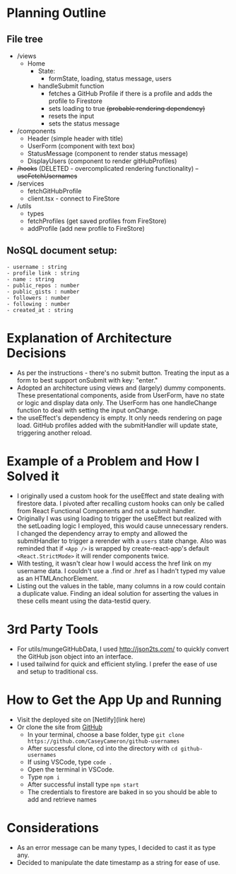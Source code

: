 # Planning Outline
  ## File tree
  - /views
    - Home
      - State:
        - formState, loading, status message, users
      - handleSubmit function
        - fetches a GitHub Profile if there is a profile and adds the profile to Firestore
        - sets loading to true ~~(probable rendering dependency)~~
        - resets the input 
        - sets the status message
  - /components
    - Header (simple header with title)
    - UserForm (component with text box)
    - StatusMessage (component to render status message)
    - DisplayUsers (component to render gitHubProfiles)
  - ~~/hooks~~ (DELETED - overcomplicated rendering functionality)
    ~~- useFetchUsernames~~
  - /services
    - fetchGitHubProfile
    - client.tsx - connect to FireStore
  - /utils
    - types
    - fetchProfiles (get saved profiles from FireStore)
    - addProfile (add new profile to FireStore)

  ## NoSQL document setup:
    - username : string
    - profile link : string
    - name : string
    - public_repos : number
    - public_gists : number
    - followers : number
    - following : number
    - created_at : string
# Explanation of Architecture Decisions
  - As per the instructions - there's no submit button. Treating the input as a form to best support onSubmit with key: "enter."
  - Adopted an architecture using views and (largely) dummy components. These presentational components, aside from UserForm, have no state or logic and display data only. The UserForm has one handleChange function to deal with setting the input onChange. 
  - the useEffect's dependency is empty. It only needs rendering on page load. GitHub profiles added with the submitHandler will update state, triggering another reload. 

# Example of a Problem and How I Solved it
  - I originally used a custom hook for the useEffect and state dealing with firestore data. I pivoted  after recalling custom hooks can only be called from React Functional Components and not a submit handler.
  - Originally I was using loading to trigger the useEffect but realized with the setLoading logic I employed, this would cause unnecessary renders. I changed the dependency array to empty and allowed the submitHandler to trigger a rerender with a `users` state change. Also was reminded that if `<App />` is wrapped by create-react-app's default `<React.StrictMode>` it will render components twice.
  - With testing, it wasn't clear how I would access the href link on my username data. I couldn't use a .find or .href as I hadn't typed my value as an HTMLAnchorElement.
  - Listing out the values in the table, many columns in a row could contain a duplicate value. Finding an ideal solution for asserting the values in these cells meant using the data-testid query.

# 3rd Party Tools
  - For utils/mungeGitHubData, I used http://json2ts.com/ to quickly convert the GitHub json object into an interface. 
  - I used tailwind for quick and efficient styling. I prefer the ease of use and setup to traditional css. 

# How to Get the App Up and Running
  - Visit the deployed site on [Netlify](link here)
  - Or clone the site from [GitHub](https://github.com/CaseyCameron/github-usernames)
    - In your terminal, choose a base folder, type `git clone https://github.com/CaseyCameron/github-usernames`
    - After successful clone, cd into the directory with `cd github-usernames`
    - If using VSCode, type `code .`
    - Open the terminal in VSCode.
    - Type `npm i`
    - After successful install type `npm start`
    - The credentials to firestore are baked in so you should be able to add and retrieve names

# Considerations
  - As an error message can be many types, I decided to cast it as type any.
  - Decided to manipulate the date timestamp as a string for ease of use.
